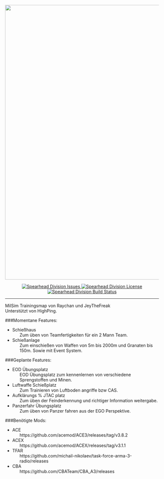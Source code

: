 <p align="center">
    <img src="https://raw.githubusercontent.com/Spearhead-Division/Spearhead_Clear_Base/master/Bilder/loadescreen.jpg" width="900">
</p>

<p align="center">
    <a href="https://github.com/Spearhead-Division/Spearhead_Clear_Base/issues">
        <img src="https://img.shields.io/github/issues-raw/Spearhead-Division/Spearhead_Clear_Base.svg?style=flat-square" alt="Spearhead Division Issues">
    </a>
    <a href="https://github.com/Spearhead-Division/Spearhead_Clear_Base/blob/develop/LICENSE.md">
        <img src="https://img.shields.io/badge/license-GPLv2-red.svg?style=flat-square" alt="Spearhead Division License">
    </a>
    <a href="https://travis-ci.org/Spearhead-Division/Spearhead_Clear_Base">
        <img src="https://img.shields.io/travis/Spearhead-Division/Spearhead_Clear_Base/master.svg?style=flat-square" alt="Spearhead Division Build Status">
    </a>
</p>


<hr>

MilSim Trainingsmap von Raychan und JeyTheFreak </br>
Unterstützt von HighPing.

###Momentane Features:<ul>

<li>Schießhaus<ul>Zum üben von Teamfertigkeiten für ein 2 Mann Team.</ul></li>
<li>Schießanlage<ul>Zum einschießen von Waffen von 5m bis 2000m und Granaten bis 150m. Sowie mit Event System.</ul></li>
</ul>
###Geplante Features:<ul>

<li>EOD Übungsplatz<ul>EOD Übungsplatz zum kennenlernen von verschiedene Sprengstoffen und Minen.</ul></li>
<li>Luftwaffe Schießplatz<ul>Zum Trainieren von Luftboden angriffe bzw CAS.</ul></li>
<li>Aufklärungs % JTAC platz<ul>Zum üben der Feinderkennung und richtiger Information weitergabe.</ul></li>
<li>Panzerfahr Übungsplatz<ul>Zum üben von Panzer fahren aus der EGO Perspektive.</ul></li>
</ul>
###Benötigte Mods:<ul>

<li>ACE<ul>https://github.com/acemod/ACE3/releases/tag/v3.8.2</ul></li>
<li>ACEX<ul>https://github.com/acemod/ACEX/releases/tag/v3.1.1</ul></li>
<li>TFAR<ul>https://github.com/michail-nikolaev/task-force-arma-3-radio/releases</ul></li>
<li>CBA<ul>https://github.com/CBATeam/CBA_A3/releases</ul></li>
</ul>


